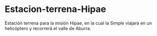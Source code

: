 # Estacion-terrena-Hipae
Estación terrena para la misión Hipae, en la cual la Simple viajará en un helicóptero y recorrerá el valle de Aburra. 
